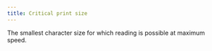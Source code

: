 ```yaml
---
title: Critical print size
---
```

The smallest character size for which reading is possible at maximum speed.
